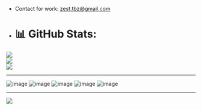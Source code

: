 
- Contact for work: zest.tbz@gmail.com

- # 📊 GitHub Stats:
![](https://github-readme-stats.vercel.app/api?username=zesttbz&theme=default&hide_border=false&include_all_commits=false&count_private=false)<br/>
![](https://github-readme-streak-stats.herokuapp.com/?user=zesttbz&theme=default&hide_border=false)<br/>
![](https://github-readme-stats.vercel.app/api/top-langs/?username=zesttbz&theme=default&hide_border=false&include_all_commits=false&count_private=false&layout=compact)

---
![image](https://img.shields.io/badge/Visual%20Studio%20Code-007ACC.svg?style=for-the-badge&logo=Visual-Studio-Code&logoColor=white) ![image](https://img.shields.io/badge/C++-00599C.svg?style=for-the-badge&logo=C++&logoColor=white) ![image](https://img.shields.io/badge/JavaScript-F7DF1E.svg?style=for-the-badge&logo=JavaScript&logoColor=black) ![image](https://img.shields.io/badge/CSS3-1572B6.svg?style=for-the-badge&logo=CSS3&logoColor=white) ![image](https://img.shields.io/badge/HTML5-E34F26.svg?style=for-the-badge&logo=HTML5&logoColor=white)



---
[![](https://visitcount.itsvg.in/api?id=zesttbz&label=Profile%20Views&pretty=true)](https://visitcount.itsvg.in)

<!---
zesttbz/zesttbz is a ✨ special ✨ repository because its `README.md` (this file) appears on your GitHub profile.
You can click the Preview link to take a look at your changes.
--->
